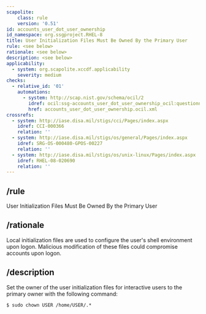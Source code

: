 ```yaml
---
scapolite:
    class: rule
    version: '0.51'
id: accounts_user_dot_user_ownership
id_namespace: org.ssgproject.RHEL-8
title: User Initialization Files Must Be Owned By the Primary User
rule: <see below>
rationale: <see below>
description: <see below>
applicability:
  - system: org.scapolite.xccdf.applicability
    severity: medium
checks:
  - relative_id: '01'
    automations:
      - system: http://scap.nist.gov/schema/ocil/2
        idref: ocil:ssg-accounts_user_dot_user_ownership_ocil:questionnaire:1
        href: accounts_user_dot_user_ownership.ocil.xml
crossrefs:
  - system: http://iase.disa.mil/stigs/cci/Pages/index.aspx
    idref: CCI-000366
    relation: ''
  - system: http://iase.disa.mil/stigs/os/general/Pages/index.aspx
    idref: SRG-OS-000480-GPOS-00227
    relation: ''
  - system: http://iase.disa.mil/stigs/os/unix-linux/Pages/index.aspx
    idref: RHEL-08-020690
    relation: ''
---
```



## /rule

User Initialization Files Must Be Owned By the Primary User

## /rationale

Local
initialization files are used to configure the user\'s shell environment
upon logon. Malicious modification of these files could compromise
accounts upon logon.

## /description

Set
the owner of the user initialization files for interactive users to the
primary owner with the following command:

``` 
$ sudo chown USER /home/USER/.*
```
